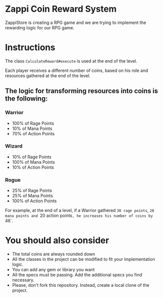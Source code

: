 Zappi Coin Reward System
========================

ZappiStore is creating a RPG game and we are trying to implement the rewarding logic for our RPG game.


# Instructions
The class `CalculateReward#execute` is used at the end of the level.

Each player receives a different number of coins, based on his role and resources gathered at the end of the level.

## The logic for transforming resources into coins is the following:

### Warrior
* 100% of Rage Points
* 10% of Mana Points
* 70% of Action Points

### Wizard
* 10% of Rage Points
* 100% of Mana Points
* 10% of Action Points

### Rogue
* 25% of Rage Points
* 25% of Mana Points
* 100% of Action Points

For example, at the end of a level, if a Warrior gathered `30 rage points`, `20 mana points and `20 action points`, he increases his number of coins by `46`.

# You should also consider

* The total coins are always rounded down
* All the classes in the project can be modified to fit your implementation logic.
* You can add any gem or library you want
* All the specs must be passing. Add the additional specs you find necessary.
* Please, don't fork this repository. Instead, create a local clone of the project.
